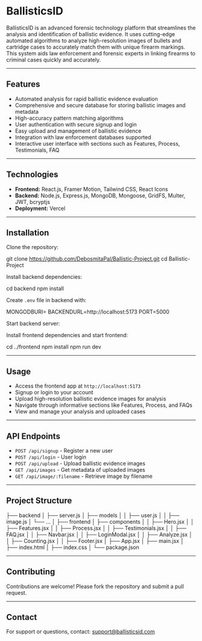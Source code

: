# BallisticsID

BallisticsID is an advanced forensic technology platform that streamlines the analysis and identification of ballistic evidence. It uses cutting-edge automated algorithms to analyze high-resolution images of bullets and cartridge cases to accurately match them with unique firearm markings. This system aids law enforcement and forensic experts in linking firearms to criminal cases quickly and accurately.

---

## Features

- Automated analysis for rapid ballistic evidence evaluation
- Comprehensive and secure database for storing ballistic images and metadata
- High-accuracy pattern matching algorithms
- User authentication with secure signup and login
- Easy upload and management of ballistic evidence
- Integration with law enforcement databases supported
- Interactive user interface with sections such as Features, Process, Testimonials, FAQ

---

## Technologies

- **Frontend:** React.js, Framer Motion, Tailwind CSS, React Icons
- **Backend:** Node.js, Express.js, MongoDB, Mongoose, GridFS, Multer, JWT, bcryptjs
- **Deployment:** Vercel

---

## Installation

Clone the repository:

git clone https://github.com/DebosmitaPal/Ballistic-Project.git
cd Ballistic-Project

Install backend dependencies:

cd backend
npm install

Create `.env` file in backend with:

MONGODBURI=<your-mongodb-uri>
BACKENDURL=http://localhost:5173
PORT=5000

Start backend server:

Install frontend dependencies and start frontend:

cd ../frontend
npm install
npm run dev

---
## Usage

- Access the frontend app at `http://localhost:5173`
- Signup or login to your account
- Upload high-resolution ballistic evidence images for analysis
- Navigate through informative sections like Features, Process, and FAQs
- View and manage your analysis and uploaded cases

---

## API Endpoints

- `POST /api/signup` - Register a new user
- `POST /api/login` - User login
- `POST /api/upload` - Upload ballistic evidence images
- `GET /api/images` - Get metadata of uploaded images
- `GET /api/image/:filename` - Retrieve image by filename

---

## Project Structure

├── backend
│   ├── server.js
│   ├── models
│   │   ├── user.js
│   │   ├── image.js
│   └── ...
│
├── frontend
│   ├── components
│   │   ├── Hero.jsx
│   │   ├── Features.jsx
│   │   ├── Process.jsx
│   │   ├── Testimonials.jsx
│   │   ├── FAQ.jsx
│   │   ├── Navbar.jsx
│   │   ├── LoginModal.jsx
│   │   ├── Analyze.jsx
│   │   ├── Counting.jsx
│   │   ├── Footer.jsx
│   ├── App.jsx
│   ├── main.jsx
│   ├── index.html
│   ├── index.css
│
└── package.json


---

## Contributing

Contributions are welcome! Please fork the repository and submit a pull request.

---

## Contact

For support or questions, contact: support@ballisticsid.com

